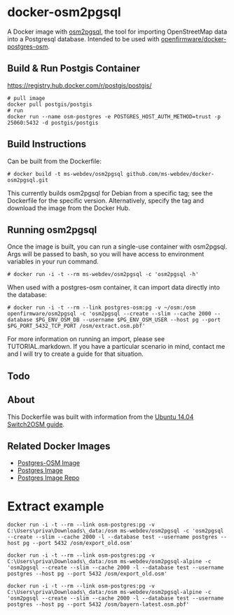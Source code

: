 # docker-osm2pgsql

A Docker image with [osm2pgsql](https://github.com/openstreetmap/osm2pgsql), the tool for importing OpenStreetMap data into a Postgresql database. Intended to be used with [openfirmware/docker-postgres-osm](https://github.com/openfirmware/docker-postgres-osm).

## Build & Run Postgis Container
https://registry.hub.docker.com/r/postgis/postgis/
```
# pull image
docker pull postgis/postgis
# run
docker run --name osm-postgres -e POSTGRES_HOST_AUTH_METHOD=trust -p 25060:5432 -d postgis/postgis
```

## Build Instructions

Can be built from the Dockerfile:

    # docker build -t ms-webdev/osm2pgsql github.com/ms-webdev/docker-osm2pgsql.git

This currently builds osm2pgsql for Debian from a specific tag; see the Dockerfile for the specific version. Alternatively, specify the tag and download the image from the Docker Hub.

## Running osm2pgsql

Once the image is built, you can run a single-use container with osm2pgsql. Args will be passed to bash, so you will have access to environment variables in your run command.

    # docker run -i -t --rm ms-webdev/osm2pgsql -c 'osm2pgsql -h'

When used with a postgres-osm container, it can import data directly into the database:

    # docker run -i -t --rm --link postgres-osm:pg -v ~/osm:/osm openfirmware/osm2pgsql -c 'osm2pgsql --create --slim --cache 2000 --database $PG_ENV_OSM_DB --username $PG_ENV_OSM_USER --host pg --port $PG_PORT_5432_TCP_PORT /osm/extract.osm.pbf'

For more information on running an import, please see TUTORIAL.markdown. If you have a particular scenario in mind, contact me and I will try to create a guide for that situation.

## Todo

## About

This Dockerfile was built with information from the [Ubuntu 14.04 Switch2OSM guide](http://switch2osm.org/serving-tiles/manually-building-a-tile-server-14-04/).

## Related Docker Images

* [Postgres-OSM Image](https://github.com/openfirmware/docker-postgres-osm)
* [Postgres Image](https://registry.hub.docker.com/_/postgres/)
* [Postgres Image Repo](https://github.com/docker-library/postgres)

# Extract example

```
docker run -i -t --rm --link osm-postgres:pg -v C:\Users\priva\Downloads\_data:/osm ms-webdev/osm2pgsql -c 'osm2pgsql --create --slim --cache 2000 -l --database test --username postgres --host pg --port 5432 /osm/export_old.osm'
```

```
docker run -i -t --rm --link osm-postgres:pg -v C:\Users\priva\Downloads\_data:/osm ms-webdev/osm2pgsql-alpine -c 'osm2pgsql --create --slim --cache 2000 -l --database test --username postgres --host pg --port 5432 /osm/export_old.osm'
```


```
docker run -i -t --rm --link osm-postgres:pg -v C:\Users\priva\Downloads\_data:/osm ms-webdev/osm2pgsql-alpine -c 'osm2pgsql --create --slim --cache 2000 -l --database test --username postgres --host pg --port 5432 /osm/bayern-latest.osm.pbf'
```